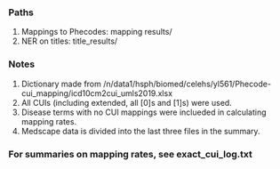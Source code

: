 ### Paths
1. Mappings to Phecodes: mapping results/
2. NER on titles: title_results/

### Notes
1. Dictionary made from /n/data1/hsph/biomed/celehs/yl561/Phecode-cui_mapping/icd10cm2cui_umls2019.xlsx
2. All CUIs (including extended, all [0]s and [1]s) were used.
2. Disease terms with no CUI mappings were inclueded in calculating mapping rates.
3. Medscape data is divided into the last three files in the summary.

### For summaries on mapping rates, see exact_cui_log.txt

